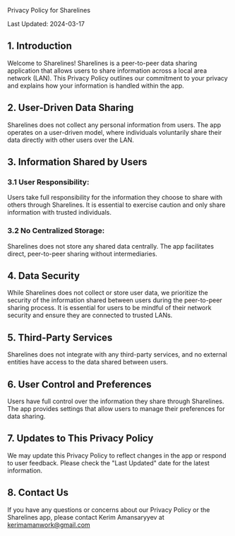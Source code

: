 Privacy Policy for Sharelines

Last Updated: 2024-03-17

## 1. Introduction

Welcome to Sharelines! Sharelines is a peer-to-peer data sharing application that allows users to share information across a local area network (LAN). This Privacy Policy outlines our commitment to your privacy and explains how your information is handled within the app.

## 2. User-Driven Data Sharing

Sharelines does not collect any personal information from users. The app operates on a user-driven model, where individuals voluntarily share their data directly with other users over the LAN.

## 3. Information Shared by Users

### 3.1 User Responsibility:

Users take full responsibility for the information they choose to share with others through Sharelines. It is essential to exercise caution and only share information with trusted individuals.

### 3.2 No Centralized Storage:

Sharelines does not store any shared data centrally. The app facilitates direct, peer-to-peer sharing without intermediaries.

## 4. Data Security

While Sharelines does not collect or store user data, we prioritize the security of the information shared between users during the peer-to-peer sharing process. It is essential for users to be mindful of their network security and ensure they are connected to trusted LANs.

## 5. Third-Party Services

Sharelines does not integrate with any third-party services, and no external entities have access to the data shared between users.

## 6. User Control and Preferences

Users have full control over the information they share through Sharelines. The app provides settings that allow users to manage their preferences for data sharing.

## 7. Updates to This Privacy Policy

We may update this Privacy Policy to reflect changes in the app or respond to user feedback. Please check the "Last Updated" date for the latest information.

## 8. Contact Us

If you have any questions or concerns about our Privacy Policy or the Sharelines app, please contact Kerim Amansaryyev at kerimamanwork@gmail.com